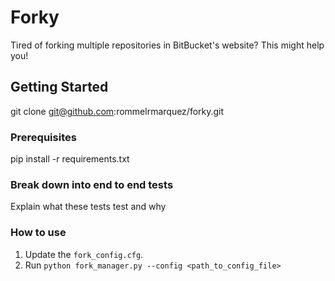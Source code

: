 # Forky

Tired of forking multiple repositories in BitBucket's website? This might help you!

## Getting Started

git clone git@github.com:rommelrmarquez/forky.git

### Prerequisites

pip install -r requirements.txt

### Break down into end to end tests

Explain what these tests test and why


### How to use

1. Update the `fork_config.cfg`.
2. Run `python fork_manager.py --config <path_to_config_file>`
